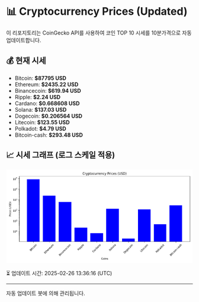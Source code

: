 
# 📊 Cryptocurrency Prices (Updated)

이 리포지토리는 CoinGecko API를 사용하여 코인 TOP 10 시세를 10분가격으로 자동 업데이트합니다.

## 💰 현재 시세
- Bitcoin: **$87795 USD**
- Ethereum: **$2435.22 USD**
- Binancecoin: **$619.94 USD**
- Ripple: **$2.24 USD**
- Cardano: **$0.668608 USD**
- Solana: **$137.03 USD**
- Dogecoin: **$0.206564 USD**
- Litecoin: **$123.55 USD**
- Polkadot: **$4.79 USD**
- Bitcoin-cash: **$293.48 USD**

## 📈 시세 그래프 (로그 스케일 적용)
![Crypto Prices](crypto_prices.png)

⏳ 업데이트 시간: 2025-02-26 13:36:16 (UTC)

---
자동 업데이트 봇에 의해 관리됩니다.
